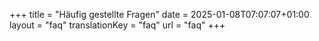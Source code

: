 +++
title = "Häufig gestellte Fragen"
date = 2025-01-08T07:07:07+01:00
layout = "faq"
translationKey = "faq"
url = "faq"
+++

